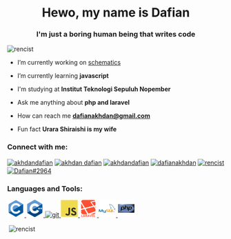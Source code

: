 <h1 align="center">Hewo, my name is Dafian</h1>
<h3 align="center">I'm just a boring human being that writes code</h3>

<p align="left"> <img src="https://komarev.com/ghpvc/?username=rencist&label=Profile%20views&color=0e75b6&style=flat" alt="rencist" /> </p>

- I’m currently working on [schematics](schematics.its.ac.id)

- I’m currently learning **javascript**

- I'm studying at **Institut Teknologi Sepuluh Nopember**

- Ask me anything about **php and laravel**

- How can reach me **dafianakhdan@gmail.com**

- Fun fact **Urara Shiraishi is my wife**

<h3 align="left">Connect with me:</h3>
<p align="left">
<a href="https://twitter.com/akhdandafian" target="blank"><img align="center" src="https://raw.githubusercontent.com/rahuldkjain/github-profile-readme-generator/master/src/images/icons/Social/twitter.svg" alt="akhdandafian" height="30" width="40" /></a>
<a href="https://linkedin.com/in/akhdan dafian" target="blank"><img align="center" src="https://raw.githubusercontent.com/rahuldkjain/github-profile-readme-generator/master/src/images/icons/Social/linked-in-alt.svg" alt="akhdan dafian" height="30" width="40" /></a>
<a href="https://instagram.com/akhdandafian" target="blank"><img align="center" src="https://raw.githubusercontent.com/rahuldkjain/github-profile-readme-generator/master/src/images/icons/Social/instagram.svg" alt="akhdandafian" height="30" width="40" /></a>
<a href="https://www.hackerrank.com/dafianakhdan" target="blank"><img align="center" src="https://raw.githubusercontent.com/rahuldkjain/github-profile-readme-generator/master/src/images/icons/Social/hackerrank.svg" alt="dafianakhdan" height="30" width="40" /></a>
<a href="https://codeforces.com/profile/rencist" target="blank"><img align="center" src="https://raw.githubusercontent.com/rahuldkjain/github-profile-readme-generator/master/src/images/icons/Social/codeforces.svg" alt="rencist" height="30" width="40" /></a>
<a href="https://discord.gg/Dafian#2964" target="blank"><img align="center" src="https://raw.githubusercontent.com/rahuldkjain/github-profile-readme-generator/master/src/images/icons/Social/discord.svg" alt="Dafian#2964" height="30" width="40" /></a>
</p>

<h3 align="left">Languages and Tools:</h3>
<p align="left"> <a href="https://www.cprogramming.com/" target="_blank" rel="noreferrer"> <img src="https://raw.githubusercontent.com/devicons/devicon/master/icons/c/c-original.svg" alt="c" width="40" height="40"/> </a> <a href="https://www.w3schools.com/cpp/" target="_blank" rel="noreferrer"> <img src="https://raw.githubusercontent.com/devicons/devicon/master/icons/cplusplus/cplusplus-original.svg" alt="cplusplus" width="40" height="40"/> </a> <a href="https://git-scm.com/" target="_blank" rel="noreferrer"> <img src="https://www.vectorlogo.zone/logos/git-scm/git-scm-icon.svg" alt="git" width="40" height="40"/> </a> <a href="https://developer.mozilla.org/en-US/docs/Web/JavaScript" target="_blank" rel="noreferrer"> <img src="https://raw.githubusercontent.com/devicons/devicon/master/icons/javascript/javascript-original.svg" alt="javascript" width="40" height="40"/> </a> <a href="https://laravel.com/" target="_blank" rel="noreferrer"> <img src="https://raw.githubusercontent.com/devicons/devicon/master/icons/laravel/laravel-plain-wordmark.svg" alt="laravel" width="40" height="40"/> </a> <a href="https://www.mysql.com/" target="_blank" rel="noreferrer"> <img src="https://raw.githubusercontent.com/devicons/devicon/master/icons/mysql/mysql-original-wordmark.svg" alt="mysql" width="40" height="40"/> </a> <a href="https://www.php.net" target="_blank" rel="noreferrer"> <img src="https://raw.githubusercontent.com/devicons/devicon/master/icons/php/php-original.svg" alt="php" width="40" height="40"/> </a> </p>

<p>&nbsp;<img align="center" src="https://github-readme-stats.vercel.app/api?username=rencist&show_icons=true&locale=en" alt="rencist" /></p>
